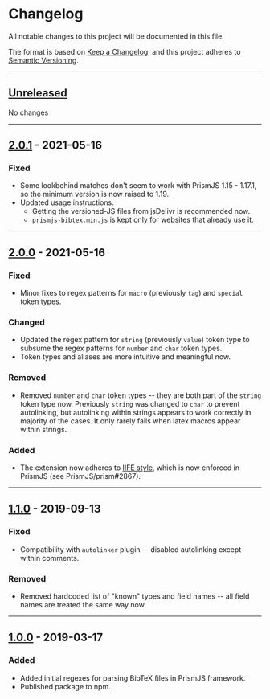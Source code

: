 # Changelog
All notable changes to this project will be documented in this file.

The format is based on [Keep a Changelog](https://keepachangelog.com/en/1.0.0/),
and this project adheres to [Semantic Versioning](https://semver.org/spec/v2.0.0.html).

<hr>

## [Unreleased]

No changes

<hr>

## [2.0.1] - 2021-05-16

### Fixed
- Some lookbehind matches don't seem to work with PrismJS 1.15 - 1.17.1,
  so the minimum version is now raised to 1.19.
- Updated usage instructions.
  - Getting the versioned-JS files from jsDelivr is recommended now.
  - `prismjs-bibtex.min.js` is kept only for websites that already use it.

<hr>

## [2.0.0] - 2021-05-16

### Fixed
- Minor fixes to regex patterns for `macro` (previously `tag`) and `special` token types.
### Changed
- Updated the regex pattern for `string` (previously `value`) token type
  to subsume the regex patterns for `number` and `char` token types.
- Token types and aliases are more intuitive and meaningful now.
### Removed
- Removed `number` and `char` token types -- they are both part of the `string` token type now.
  Previously `string` was changed to `char` to prevent autolinking, but autolinking within strings
  appears to work correctly in majority of the cases.
  It only rarely fails when latex macros appear within strings.
### Added
- The extension now adheres to [IIFE style], which is now enforced in PrismJS (see PrismJS/prism#2867).

<hr>

## [1.1.0] - 2019-09-13

### Fixed
- Compatibility with `autolinker` plugin -- disabled autolinking except within comments.
### Removed
- Removed hardcoded list of "known" types and field names -- all field names are treated the same way now.

<hr>

## [1.0.0] - 2019-03-17

### Added
- Added initial regexes for parsing BibTeX files in PrismJS framework.
- Published package to npm.



[Unreleased]: https://github.com/SaswatPadhi/prismjs-bibtex/compare/v1.0.0...HEAD
[1.0.0]: https://github.com/SaswatPadhi/prismjs-bibtex/releases/tag/v1.0.0
[1.1.0]: https://github.com/SaswatPadhi/prismjs-bibtex/releases/tag/v1.1.0
[2.0.0]: https://github.com/SaswatPadhi/prismjs-bibtex/releases/tag/v2.0.0
[2.0.1]: https://github.com/SaswatPadhi/prismjs-bibtex/releases/tag/v2.0.1

[IIFE style]: https://developer.mozilla.org/en-US/docs/Glossary/IIFE
